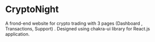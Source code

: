 # CryptoNight
A frond-end website for crypto trading with 3 pages (Dashboard , Transactions, Support) . Designed using chakra-ui library for React.js application. 

